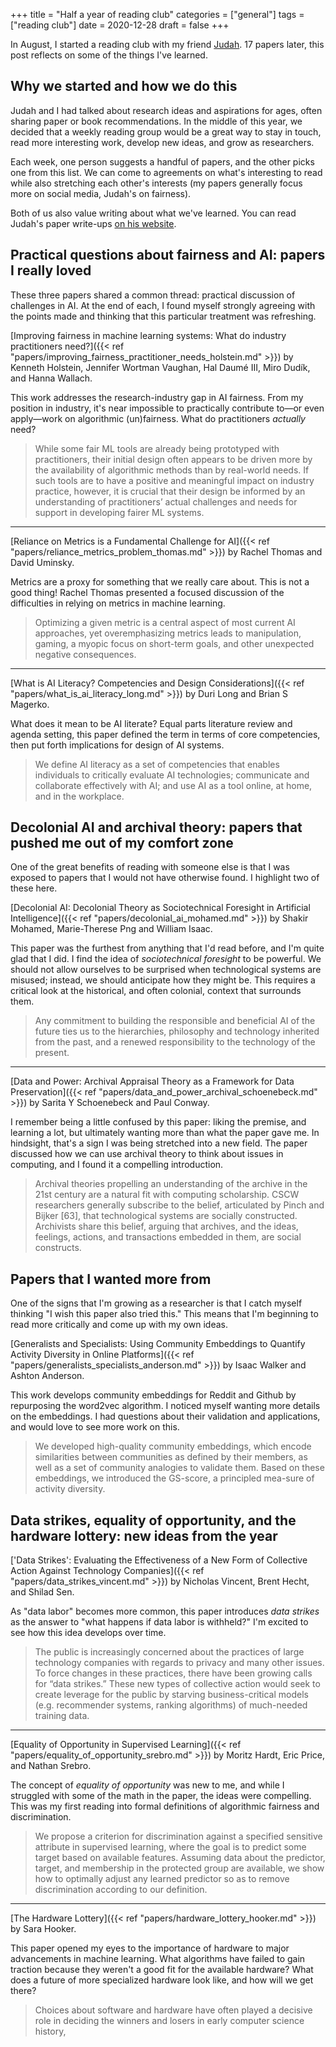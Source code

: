 +++
title = "Half a year of reading club"
categories = ["general"]
tags = ["reading club"]
date = 2020-12-28
draft = false
+++

In August, I started a reading club with my friend [Judah](https://judahgnewman.com). 17 papers later, this post reflects on some of the things I've learned.

<!--more-->

## Why we started and how we do this
Judah and I had talked about research ideas and aspirations for ages, often sharing paper or book recommendations. In the middle of this year, we decided that a weekly reading group would be a great way to stay in touch, read more interesting work, develop new ideas, and grow as researchers.

Each week, one person suggests a handful of papers, and the other picks one from this list. We can come to agreements on what's interesting to read while also stretching each other's interests (my papers generally focus more on social media, Judah's on fairness). 

Both of us also value writing about what we've learned. You can read Judah's paper write-ups [on his website](https://judahgnewman.com/categories/papers/).


## Practical questions about fairness and AI: papers I really loved
These three papers shared a common thread: practical discussion of challenges in AI. At the end of each, I found myself strongly agreeing with the points made and thinking that this particular treatment was refreshing.

[Improving fairness in machine learning systems: What do industry practitioners need?]({{< ref "papers/improving_fairness_practitioner_needs_holstein.md" >}}) by Kenneth Holstein, Jennifer Wortman Vaughan, Hal Daumé III, Miro Dudík, and Hanna Wallach.

This work addresses the research-industry gap in AI fairness. From my position in industry, it's near impossible to practically contribute to—or even apply—work on algorithmic (un)fairness. What do practitioners *actually* need?

> While some fair ML tools are already being prototyped with practitioners, their initial design often appears to be driven more by the availability of algorithmic methods than by real-world needs. If such tools are to have a positive and meaningful impact on industry practice, however, it is crucial that their design be informed by an understanding of practitioners’ actual challenges and needs for support in developing fairer ML systems.

---

[Reliance on Metrics is a Fundamental Challenge for AI]({{< ref "papers/reliance_metrics_problem_thomas.md" >}}) by Rachel Thomas and David Uminsky.

Metrics are a proxy for something that we really care about. This is not a good thing! Rachel Thomas presented a focused discussion of the difficulties in relying on metrics in machine learning.

> Optimizing a given metric is a central aspect of most current AI approaches, yet overemphasizing metrics leads to manipulation, gaming, a myopic focus on short-term goals, and other unexpected negative consequences.

---

[What is AI Literacy? Competencies and Design Considerations]({{< ref "papers/what_is_ai_literacy_long.md" >}})  by Duri Long and Brian S Magerko.

What does it mean to be AI literate? Equal parts literature review and agenda setting, this paper defined the term in terms of core competencies, then put forth implications for design of AI systems.

> We define AI literacy as a set of competencies that enables individuals to critically evaluate AI technologies; communicate and collaborate effectively with AI; and use AI as a tool online, at home, and in the workplace.


## Decolonial AI and archival theory: papers that pushed me out of my comfort zone
One of the great benefits of reading with someone else is that I was exposed to papers that I would not have otherwise found. I highlight two of these here.

[Decolonial AI: Decolonial Theory as Sociotechnical Foresight in Artificial Intelligence]({{< ref "papers/decolonial_ai_mohamed.md" >}}) by Shakir Mohamed, Marie-Therese Png and William Isaac.

This paper was the furthest from anything that I'd read before, and I'm quite glad that I did. I find the idea of *sociotechnical foresight* to be powerful. We should not allow ourselves to be surprised when technological systems are misused; instead, we should anticipate how they might be. This requires a critical look at the historical, and often colonial, context that surrounds them.

> Any commitment to building the responsible and beneficial AI of the future ties us to the hierarchies, philosophy and technology inherited from the past, and a renewed responsibility to the technology of the present.

---

[Data and Power: Archival Appraisal Theory as a Framework for Data Preservation]({{< ref "papers/data_and_power_archival_schoenebeck.md" >}}) by Sarita Y Schoenebeck and Paul Conway.

I remember being a little confused by this paper: liking the premise, and learning a lot, but ultimately wanting more than what the paper gave me. In hindsight, that's a sign I was being stretched into a new field. The paper discussed how we can use archival theory to think about issues in computing, and I found it a compelling introduction.

> Archival theories propelling an understanding of the archive in the 21st century are a natural fit with computing scholarship. CSCW researchers generally subscribe to the belief, articulated by Pinch and Bijker [63], that technological systems are socially constructed. Archivists share this belief, arguing that archives, and the ideas, feelings, actions, and transactions embedded in them, are social constructs.


## Papers that I wanted more from
One of the signs that I'm growing as a researcher is that I catch myself thinking "I wish this paper also tried this." This means that I'm beginning to read more critically and come up with my own ideas.

[Generalists and Specialists: Using Community Embeddings to Quantify Activity Diversity in Online Platforms]({{< ref "papers/generalists_specialists_anderson.md" >}}) by Isaac Walker and Ashton Anderson.

This work develops community embeddings for Reddit and Github by repurposing the word2vec algorithm. I noticed myself wanting more details on the embeddings. I had questions about their validation and applications, and would love to see more work on this.

> We developed high-quality community embeddings, which encode similarities between communities as defined by their members, as well as a set of community analogies to validate them. Based on these embeddings, we introduced the GS-score, a principled mea-sure of activity diversity. 


## Data strikes, equality of opportunity, and the hardware lottery: new ideas from the year


['Data Strikes': Evaluating the Effectiveness of a New Form of Collective Action Against Technology Companies]({{< ref "papers/data_strikes_vincent.md" >}}) by Nicholas Vincent, Brent Hecht, and Shilad Sen.

As "data labor" becomes more common, this paper introduces *data strikes* as the answer to "what happens if data labor is withheld?" I'm excited to see how this idea develops over time.

> The public is increasingly concerned about the practices of large technology companies with regards to privacy and many other issues. To force changes in these practices, there have been growing calls for “data strikes.” These new types of collective action would seek to create leverage for the public by starving business-critical models (e.g. recommender systems, ranking algorithms) of much-needed training data.


---

[Equality of Opportunity in Supervised Learning]({{< ref "papers/equality_of_opportunity_srebro.md" >}}) by Moritz Hardt, Eric Price, and Nathan Srebro.

The concept of *equality of opportunity* was new to me, and while I struggled with some of the math in the paper, the ideas were compelling. This was my first reading into formal definitions of algorithmic fairness and discrimination.

> We propose a criterion for discrimination against a specified sensitive attribute in supervised learning, where the goal is to predict some target based on available features. Assuming data about the predictor, target, and membership in the protected group are available, we show how to optimally adjust any learned predictor so as to remove discrimination according to our definition. 

---

[The Hardware Lottery]({{< ref "papers/hardware_lottery_hooker.md" >}}) by Sara Hooker.

This paper opened my eyes to the importance of hardware to major advancements in machine learning. What algorithms have failed to gain traction because they weren't a good fit for the available hardware? What does a future of more specialized hardware look like, and how will we get there?

> Choices about software and hardware have often played a decisive role in deciding the winners and losers in early computer science history,

